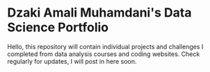 # Dzaki Amali Muhamdani's Data Science Portfolio

Hello, this repository will contain individual projects and challenges I completed from data analysis courses and coding websites. Check regularly for updates, I will post in here soon.
